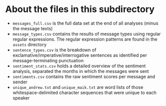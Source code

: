 # About the files in this subdirectory

- `messages_full.csv` is the full data set at the end of all analyses (minus the message texts)
- `message_types.csv` contains the results of message types using regular regular expressions. The
regular expression patterns are found in the `assets` directory
- `sentence_types.csv` is the breakdown of exclamative/imperative/interrogative sentences as
identified per message-terminating punctuation
- `sentiment_stats.csv` holds a detailed overview of the sentiment analysis, separated the months in
which the messages were sent
- `sentiments.csv` contains the raw sentiment scores per message and sender
- `unique_andrew.txt` and `unique_maik.txt` are word lists of those whitespace-delimited character
sequences that were unique to each speaker
